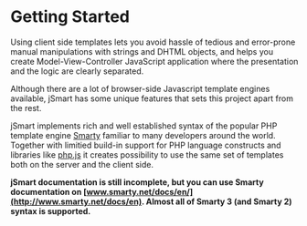 # Getting Started #

Using client side templates lets you avoid hassle of tedious and error-prone manual manipulations with strings and DHTML objects, and helps you create Model-View-Controller JavaScript application where the presentation and the logic are clearly separated.

Although there are a lot of browser-side Javascript template engines available, jSmart has some unique features that sets this project apart from the rest.

jSmart implements rich and well established syntax of the popular PHP template engine [Smarty](http://www.smarty.net) familiar to many developers around the world. Together with limitied build-in support for PHP language constructs and libraries like [php.js](http://phpjs.org) it creates possibility to use the same set of templates both on the server and the client side.

**jSmart documentation is still incomplete, but you can use Smarty documentation on [www.smarty.net/docs/en/](http://www.smarty.net/docs/en).
Almost all of Smarty 3 (and Smarty 2) syntax is supported.**